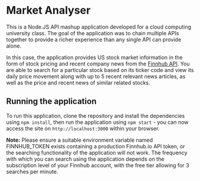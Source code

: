 # Market Analyser
This is a Node.JS API mashup application developed for a cloud computing university class. The goal of the application was to chain multiple APIs together to provide a richer experience than any single API can provide alone.

In this case, the application provides US stock market information in the form of stock pricing and recent company news from the [Finnhub API](https://finnhub.io/). You are able to search for a particular stock based on its ticker code and view its daily price movement along with up to 5 recent relevant news articles, as well as the price and recent news of similar related stocks.

## Running the application
To run this application, clone the repository and install the dependencies using `npm install`, then run the application using `npm start` - you can now access the site on `http://localhost:3000` within your browser. 

**Note:** Please ensure a suitable environment variable named FINNHUB_TOKEN exists containing a production Finnhub.io API token, or the searching functionality of the application will not work. The frequency with which you can search using the application depends on the subscription level of your Finnhub account, with the free tier allowing for 3 searches per minute.
